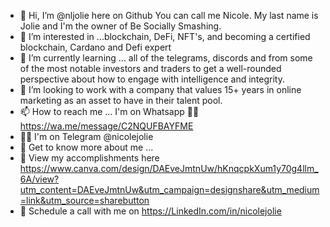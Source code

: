 - 👋 Hi, I’m @nljolie here on Github You can call me Nicole.  My last name is Jolie and I'm the owner of Be Socially Smashing.
- 👀 I’m interested in ...blockchain, DeFi, NFT's, and becoming a certified blockchain, Cardano and Defi expert
- 🌱 I’m currently learning ... all of the telegrams, discords and from some of the most notable investors and traders to get a well-rounded perspective about how to engage with intelligence and integrity. 
- 💞️ I’m looking to work with a company that values 15+ years in online marketing as an asset to have in their talent pool. 
- 📫 How to reach me ... I'm on Whatsapp ✍🏼 https://wa.me/message/C2NQUFBAYFME    
- ✍🏼 I'm on Telegram @nicolejolie 
- 🤔 Get to know more about me ...
- 👀 View my accomplishments here https://www.canva.com/design/DAEveJmtnUw/hKnqcpkXum1y70g4llm_6A/view?utm_content=DAEveJmtnUw&utm_campaign=designshare&utm_medium=link&utm_source=sharebutton
- 📆 Schedule a call with me on https://LinkedIn.com/in/nicolejolie

<!---
nljolie/nljolie is a ✨ special ✨ repository because its `README.md` (this file) appears on your GitHub profile.
You can click the Preview link to take a look at your changes.
--->
